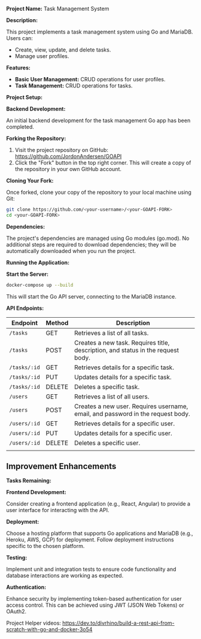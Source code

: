**Project Name:** Task Management System

**Description:**

This project implements a task management system using Go and MariaDB. Users can:

- Create, view, update, and delete tasks.
- Manage user profiles.

**Features:**

- **Basic User Management:** CRUD operations for user profiles.
- **Task Management:** CRUD operations for tasks.


**Project Setup:**

**Backend Development:**

An initial backend development for the task management Go app has been completed.

**Forking the Repository:**

1. Visit the project repository on GitHub: https://github.com/JordonAndersen/GOAPI
2. Click the "Fork" button in the top right corner. This will create a copy of the repository in your own GitHub account.

**Cloning Your Fork:**

Once forked, clone your copy of the repository to your local machine using Git:

   ```bash
   git clone https://github.com/<your-username>/<your-GOAPI-FORK>
   cd <your-GOAPI-FORK>
   ```


**Dependencies:**

The project's dependencies are managed using Go modules (go.mod). No additional steps are required to download dependencies; they will be automatically downloaded when you run the project.

**Running the Application:**

**Start the Server:**

   ```bash
   docker-compose up --build
   ```

   This will start the Go API server, connecting to the MariaDB instance.

**API Endpoints:**

| Endpoint     | Method | Description                                                               |
|--------------|--------|---------------------------------------------------------------------------|
| `/tasks`     | GET    | Retrieves a list of all tasks.                                            |
| `/tasks`     | POST   | Creates a new task. Requires title, description, and status in the request body. |
| `/tasks/:id` | GET    | Retrieves details for a specific task.                                    |
| `/tasks/:id` | PUT    | Updates details for a specific task.                                      |
| `/tasks/:id` | DELETE | Deletes a specific task.                                                  |
| `/users`     | GET    | Retrieves a list of all users.                                            |
| `/users`     | POST   | Creates a new user. Requires username, email, and password in the request body. |
| `/users/:id` | GET    | Retrieves details for a specific user.                                    |
| `/users/:id` | PUT    | Updates details for a specific user.                                      |
| `/users/:id` | DELETE | Deletes a specific user.                                                  |
                                  |


## Improvement Enhancements

**Tasks Remaining:**

**Frontend Development:**

Consider creating a frontend application (e.g., React, Angular) to provide a user interface for interacting with the API.

**Deployment:**

Choose a hosting platform that supports Go applications and MariaDB (e.g., Heroku, AWS, GCP) for deployment. Follow deployment instructions specific to the chosen platform.

**Testing:**

Implement unit and integration tests to ensure code functionality and database interactions are working as expected.

**Authentication:**

Enhance security by implementing token-based authentication for user access control. This can be achieved using JWT (JSON Web Tokens) or OAuth2.


Project Helper videos: 
https://dev.to/divrhino/build-a-rest-api-from-scratch-with-go-and-docker-3o54
